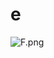 # e

![F.png](https://github.com/Tan12d/Oracle-Database-Problems/assets/100254217/e798f168-6dc3-4b7d-8859-9d5d2ac53c92)

